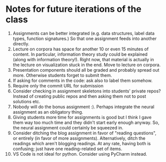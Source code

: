# Notes for future iterations of the class

1. Assignments can be better integrated (e.g. data structures, label data types, function signatures.) So that one assignment feeds into another directly.
2. Lecture on corpora has space for another 10 or even 15 minutes of content. In particular, information theory study could be explained (along with information theory!). Right now, that material is actually in the lecture on visualization stuck in the end. Move to lecture on corpora.
3. Presentation components should all be graded and probably spread out more. Otherwise students forget to submit them.
4. If asking for comments in the code: ask also to label them somehow.
5. Require only the commit URL for submission
6. Consider checking in assignment skeletons into students' private repos? Instead of creating public repos and then asking them not to post solutions etc.
7. Nobody will do the bonus assignment :). Perhaps integrate the neural assignment as an obligatory thing. 
8. Giving students more time for assignments is good but I think I gave them way too much time and they didn't start early enough anyway. So, the neural assignment could certainly be squeezed in.
9. Consider ditching the blog assignment in favor of "reading questions", or entirely (in favor of more assignments). Alternatively, ditch the readings which aren't blogging readings. At any rate, having both is confusing; just have one reading-related set of items.
10. VS Code is not ideal for python. Consider using PyCharm instead.

